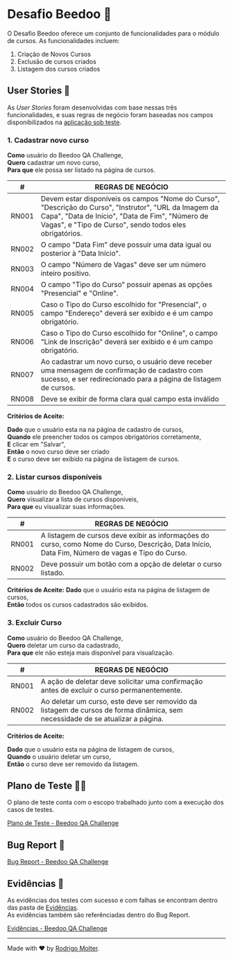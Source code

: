 # Desafio Beedoo 🐝

O Desafio Beedoo oferece um conjunto de funcionalidades para o módulo de cursos. As funcionalidades incluem:

1. Criação de Novos Cursos
2. Exclusão de cursos criados
3. Listagem dos cursos criados


## User Stories 💁
As *User Stories* foram desenvolvidas com base nessas três funcionalidades, e suas regras de negócio foram baseadas nos campos disponibilizados na [aplicação sob teste](https://creative-sherbet-a51eac.netlify.app/).

### 1. Cadastrar novo curso

**Como** usuário do Beedoo QA Challenge,  
**Quero** cadastrar um novo curso,  
**Para que** ele possa ser listado na página de cursos.  

| #   | REGRAS DE NEGÓCIO |
|-----|-------------------|
RN001 | Devem estar disponíveis os campos "Nome do Curso", "Descrição do Curso", "Instrutor", "URL da Imagem da Capa", "Data de Início", "Data de Fim", "Número de Vagas", e "Tipo de Curso", sendo todos eles obrigatórios.
RN002 | O campo "Data Fim" deve possuir uma data igual ou posterior à "Data Início".
RN003 | O campo "Número de Vagas" deve ser um número inteiro positivo.
RN004 | O campo "Tipo do Curso" possuir apenas as opções "Presencial" e "Online".
RN005 | Caso o Tipo do Curso escolhido for "Presencial", o campo "Endereço" deverá ser exibido e é um campo obrigatório.
RN006 | Caso o Tipo do Curso escolhido for "Online", o campo "Link de Inscrição" deverá ser exibido e é um campo obrigatório.
RN007 | Ao cadastrar um novo curso, o usuário deve receber uma mensagem de confirmação de cadastro com sucesso, e ser redirecionado para a página de listagem de cursos.
RN008 | Deve se exibir de forma clara qual campo esta inválido


**Critérios de Aceite:**

**Dado** que o usuário esta na na página de cadastro de cursos,  
**Quando** ele preencher todos os campos obrigatórios corretamente,  
**E** clicar em "Salvar",  
**Então** o novo curso deve ser criado  
**E** o curso deve ser exibido na página de listagem de cursos.  


### 2. Listar cursos disponíveis

**Como** usuário do Beedoo QA Challenge,  
**Quero** visualizar a lista de cursos disponíveis,  
**Para que** eu visualizar suas informações.  

| #   | REGRAS DE NEGÓCIO |
|-----|-------------------|
RN001 | A listagem de cursos deve exibir as informações do curso, como Nome do Curso, Descrição, Data Início, Data Fim, Número de vagas e Tipo do Curso.
RN002 | Deve possuir um botão com a opção de deletar o curso listado.


**Critérios de Aceite:**
**Dado** que o usuário esta na página de listagem de cursos,  
**Então** todos os cursos cadastrados são exibidos.  


### 3. Excluir Curso

**Como** usuário do Beedoo QA Challenge,  
**Quero** deletar um curso da cadastrado,  
**Para que** ele não esteja mais disponível para visualização.  

| #   | REGRAS DE NEGÓCIO |
|-----|-------------------|
RN001 | A ação de deletar deve solicitar uma confirmação antes de excluir o curso permanentemente.
RN002 | Ao deletar um curso, este deve ser removido da listagem de cursos de forma dinâmica, sem necessidade de se atualizar a página.

**Critérios de Aceite:**

**Dado** que o usuário esta na página de listagem de cursos,  
**Quando** o usuário deletar um curso,  
**Então** o curso deve ser removido da listagem.  

## Plano de Teste 👨‍🔬

O plano de teste conta com o escopo trabalhado junto com a execução dos casos de testes.

[Plano de Teste - Beedoo QA Challenge](https://docs.google.com/spreadsheets/d/1PsArQFZ13y2IsFuKSXQPnaLIRTgnbyjhjXqkFay0ZOE/edit?usp=drive_link)

## Bug Report 🐞

[Bug Report - Beedoo QA Challenge](https://docs.google.com/spreadsheets/d/13fEWkz2abpgmCHLCIdRyCBnkSJEvdTn5P9v120qnrpI/edit?usp=drive_link)

## Evidências 📂
As evidências dos testes com sucesso e com falhas se encontram dentro das pasta de [Evidências](https://drive.google.com/drive/folders/1cDO_WuWiMwyif5GjNcgRO_3NLtKkPJij?usp=drive_link).  
As evidências também são referênciadas dentro do Bug Report.

[Evidências - Beedoo QA Challenge](https://drive.google.com/drive/folders/1cDO_WuWiMwyif5GjNcgRO_3NLtKkPJij?usp=drive_link)

___

Made with ❤️ by [Rodrigo Molter](https://www.linkedin.com/in/rodrigo-molter/).
